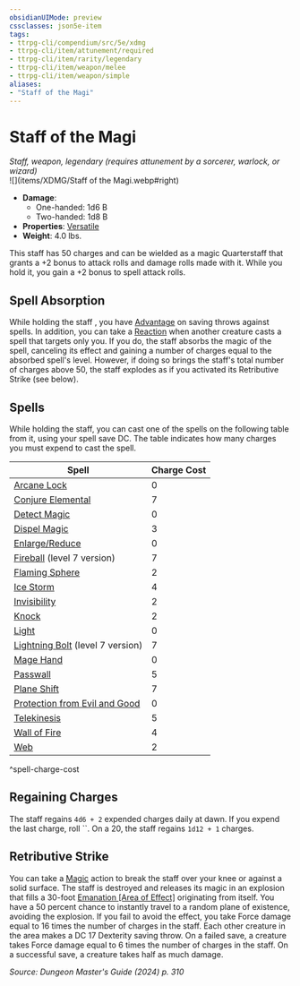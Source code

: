 ```yaml
---
obsidianUIMode: preview
cssclasses: json5e-item
tags:
- ttrpg-cli/compendium/src/5e/xdmg
- ttrpg-cli/item/attunement/required
- ttrpg-cli/item/rarity/legendary
- ttrpg-cli/item/weapon/melee
- ttrpg-cli/item/weapon/simple
aliases: 
- "Staff of the Magi"
---
```

# Staff of the Magi
*Staff, weapon, legendary (requires attunement by a sorcerer, warlock, or wizard)*  
![](items/XDMG/Staff of the Magi.webp#right)  

- **Damage**:
  - One-handed: 1d6 B
  - Two-handed: 1d8 B
- **Properties**: [Versatile](item-properties.md#Versatile)
- **Weight**: 4.0 lbs.

This staff has 50 charges and can be wielded as a magic Quarterstaff that grants a +2 bonus to attack rolls and damage rolls made with it. While you hold it, you gain a +2 bonus to spell attack rolls.

## Spell Absorption

While holding the staff , you have [Advantage](advantage-xphb.md) on saving throws against spells. In addition, you can take a [Reaction](reaction-xphb.md) when another creature casts a spell that targets only you. If you do, the staff absorbs the magic of the spell, canceling its effect and gaining a number of charges equal to the absorbed spell's level. However, if doing so brings the staff's total number of charges above 50, the staff explodes as if you activated its Retributive Strike (see below).

## Spells

While holding the staff, you can cast one of the spells on the following table from it, using your spell save DC. The table indicates how many charges you must expend to cast the spell.

| Spell | Charge Cost |
|-------|-------------|
| [Arcane Lock](arcane-lock-xphb.md) | 0 |
| [Conjure Elemental](/3-Compendium/CLI/spells/conjure-elemental-xphb.md) | 7 |
| [Detect Magic](detect-magic-xphb.md) | 0 |
| [Dispel Magic](/3-Compendium/CLI/spells/dispel-magic-xphb.md) | 3 |
| [Enlarge/Reduce](enlarge-reduce-xphb.md) | 0 |
| [Fireball](fireball-xphb.md) (level 7 version) | 7 |
| [Flaming Sphere](/3-Compendium/CLI/spells/flaming-sphere-xphb.md) | 2 |
| [Ice Storm](ice-storm-xphb.md) | 4 |
| [Invisibility](invisibility-xphb.md) | 2 |
| [Knock](knock-xphb.md) | 2 |
| [Light](light-xphb.md) | 0 |
| [Lightning Bolt](lightning-bolt-xphb.md) (level 7 version) | 7 |
| [Mage Hand](mage-hand-xphb.md) | 0 |
| [Passwall](/3-Compendium/CLI/spells/passwall-xphb.md) | 5 |
| [Plane Shift](plane-shift-xphb.md) | 7 |
| [Protection from Evil and Good](/3-Compendium/CLI/spells/protection-from-evil-and-good-xphb.md) | 0 |
| [Telekinesis](telekinesis-xphb.md) | 5 |
| [Wall of Fire](wall-of-fire-xphb.md) | 4 |
| [Web](web-xphb.md) | 2 |
^spell-charge-cost

## Regaining Charges

The staff regains `4d6 + 2` expended charges daily at dawn. If you expend the last charge, roll ``. On a 20, the staff regains `1d12 + 1` charges.

## Retributive Strike

You can take a [Magic](actions.md#Magic) action to break the staff over your knee or against a solid surface. The staff is destroyed and releases its magic in an explosion that fills a 30-foot [Emanation [Area of Effect]](emanation-area-of-effect-xphb.md) originating from itself. You have a 50 percent chance to instantly travel to a random plane of existence, avoiding the explosion. If you fail to avoid the effect, you take Force damage equal to 16 times the number of charges in the staff. Each other creature in the area makes a DC 17 Dexterity saving throw. On a failed save, a creature takes Force damage equal to 6 times the number of charges in the staff. On a successful save, a creature takes half as much damage.

*Source: Dungeon Master's Guide (2024) p. 310*